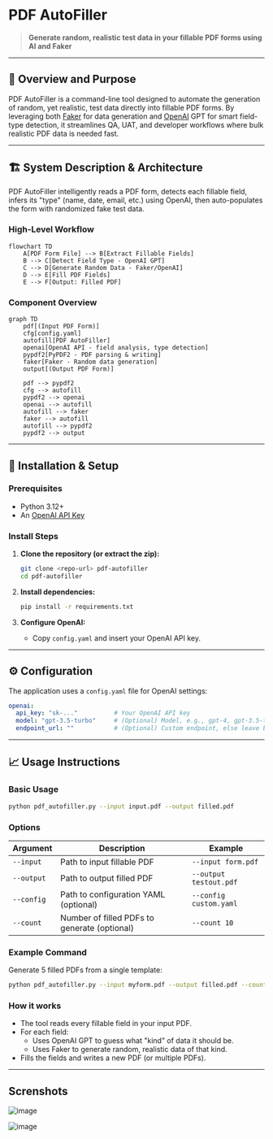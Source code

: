 
# PDF AutoFiller

> **Generate random, realistic test data in your fillable PDF forms using AI and Faker**

---

## 📝 Overview and Purpose

PDF AutoFiller is a command-line tool designed to automate the generation of random, yet realistic, test data directly into fillable PDF forms. By leveraging both [Faker](https://faker.readthedocs.io/) for data generation and [OpenAI](https://openai.com/) GPT for smart field-type detection, it streamlines QA, UAT, and developer workflows where bulk realistic PDF data is needed fast.

---

## 🏗️ System Description & Architecture

PDF AutoFiller intelligently reads a PDF form, detects each fillable field, infers its "type" (name, date, email, etc.) using OpenAI, then auto-populates the form with randomized fake test data.

### High-Level Workflow

```mermaid
flowchart TD
    A[PDF Form File] --> B[Extract Fillable Fields]
    B --> C[Detect Field Type - OpenAI GPT]
    C --> D[Generate Random Data - Faker/OpenAI]
    D --> E[Fill PDF Fields]
    E --> F[Output: Filled PDF]
```

### Component Overview

```mermaid
graph TD
    pdf[(Input PDF Form)]
    cfg[config.yaml]
    autofill[PDF AutoFiller]
    openai[OpenAI API - field analysis, type detection]
    pypdf2[PyPDF2 - PDF parsing & writing]
    faker[Faker - Random data generation]
    output[(Output PDF Form)]

    pdf --> pypdf2
    cfg --> autofill
    pypdf2 --> openai
    openai --> autofill
    autofill --> faker
    faker --> autofill
    autofill --> pypdf2
    pypdf2 --> output
```

---

## 🚀 Installation & Setup

### Prerequisites
- Python 3.12+
- An [OpenAI API Key](https://platform.openai.com/account/api-keys)

### Install Steps

1. **Clone the repository (or extract the zip):**
   ```bash
   git clone <repo-url> pdf-autofiller
   cd pdf-autofiller
   ```

2. **Install dependencies:**
   ```bash
   pip install -r requirements.txt
   ```

3. **Configure OpenAI:**
   - Copy `config.yaml` and insert your OpenAI API key.

---

## ⚙️ Configuration

The application uses a `config.yaml` file for OpenAI settings:

```yaml
openai:
  api_key: "sk-..."          # Your OpenAI API key
  model: "gpt-3.5-turbo"     # (Optional) Model, e.g., gpt-4, gpt-3.5-turbo
  endpoint_url: ""           # (Optional) Custom endpoint, else leave blank
```

---

## 📈 Usage Instructions

### Basic Usage

```bash
python pdf_autofiller.py --input input.pdf --output filled.pdf
```

### Options

| Argument          | Description                                  | Example                  |
|-------------------|----------------------------------------------|--------------------------|
| `--input`         | Path to input fillable PDF                   | `--input form.pdf`       |
| `--output`        | Path to output filled PDF                    | `--output testout.pdf`   |
| `--config`        | Path to configuration YAML (optional)        | `--config custom.yaml`   |
| `--count`         | Number of filled PDFs to generate (optional) | `--count 10`             |

### Example Command

Generate 5 filled PDFs from a single template:

```bash
python pdf_autofiller.py --input myform.pdf --output filled.pdf --count 5
```

### How it works

- The tool reads every fillable field in your input PDF.
- For each field:
  - Uses OpenAI GPT to guess what "kind" of data it should be.
  - Uses Faker to generate random, realistic data of that kind.
- Fills the fields and writes a new PDF (or multiple PDFs).

---
## Screnshots
![image](https://github.com/user-attachments/assets/67b245a1-702e-4be3-b8d6-bac8b9f25635)

![image](https://github.com/user-attachments/assets/0f6b2369-26d4-4dd2-9e70-207c8da039fe)



